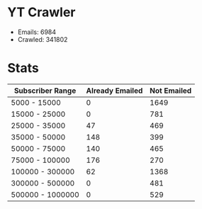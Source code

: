 # YT Crawler
- Emails: 6984
- Crawled: 341802

# Stats
| Subscriber Range  | Already Emailed | Not Emailed |
|-------|-------|-------|
| 5000 - 15000 | 0 | 1649 |
| 15000 - 25000 | 0 | 781 |
| 25000 - 35000 | 47 | 469 |
| 35000 - 50000 | 148 | 399 |
| 50000 - 75000 | 140 | 465 |
| 75000 - 100000 | 176 | 270 |
| 100000 - 300000 | 62 | 1368 |
| 300000 - 500000 | 0 | 481 |
| 500000 - 1000000 | 0 | 529 |
